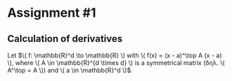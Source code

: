# Assignment #1
## Calculation of derivatives
Let $\( f: \mathbb{R}^d \to \mathbb{R} \) with \( f(x) = (x - a)^\top A (x - a) \), where \( A \in \mathbb{R}^{d \times d} \) is a symmetrical matrix (δηλ. \( A^\top = A \)) and \( a \in \mathbb{R}^d \)$.




